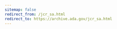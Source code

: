 ```yaml
---
sitemap: false 
redirect_from: /jcr_sa.html 
redirect_to: https://archive.ada.gov/jcr_sa.html 
---
```

